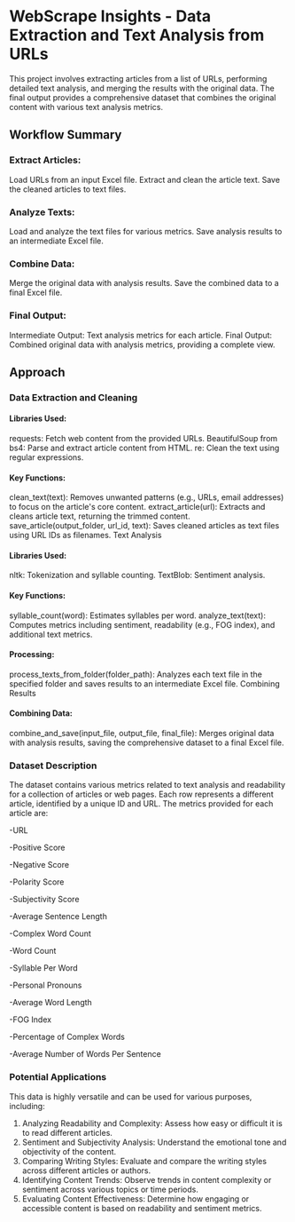 # WebScrape Insights - Data Extraction and Text Analysis from URLs

This project involves extracting articles from a list of URLs, performing detailed text analysis, and merging the results with the original data. The final output provides a comprehensive dataset that combines the original content with various text analysis metrics.

## Workflow Summary

### Extract Articles:

Load URLs from an input Excel file.
Extract and clean the article text.
Save the cleaned articles to text files.

### Analyze Texts:
Load and analyze the text files for various metrics.
Save analysis results to an intermediate Excel file.

### Combine Data:
Merge the original data with analysis results.
Save the combined data to a final Excel file.

### Final Output:
Intermediate Output: Text analysis metrics for each article.
Final Output: Combined original data with analysis metrics, providing a complete view.

## Approach

### Data Extraction and Cleaning

#### Libraries Used:
requests: Fetch web content from the provided URLs.
BeautifulSoup from bs4: Parse and extract article content from HTML.
re: Clean the text using regular expressions.

#### Key Functions:
clean_text(text): Removes unwanted patterns (e.g., URLs, email addresses) to focus on the article's core content.
extract_article(url): Extracts and cleans article text, returning the trimmed content.
save_article(output_folder, url_id, text): Saves cleaned articles as text files using URL IDs as filenames.
Text Analysis

#### Libraries Used:
nltk: Tokenization and syllable counting.
TextBlob: Sentiment analysis.

#### Key Functions:
syllable_count(word): Estimates syllables per word.
analyze_text(text): Computes metrics including sentiment, readability (e.g., FOG index), and additional text metrics.

#### Processing:
process_texts_from_folder(folder_path): Analyzes each text file in the specified folder and saves results to an intermediate Excel file.
Combining Results

#### Combining Data:
combine_and_save(input_file, output_file, final_file): Merges original data with analysis results, saving the comprehensive dataset to a final Excel file.

### Dataset Description
The dataset contains various metrics related to text analysis and readability for a collection of articles or web pages. Each row represents a different article, identified by a unique ID and URL. The metrics provided for each article are:

-URL

-Positive Score

-Negative Score

-Polarity Score

-Subjectivity Score

-Average Sentence Length

-Complex Word Count

-Word Count

-Syllable Per Word

-Personal Pronouns

-Average Word Length

-FOG Index

-Percentage of Complex Words

-Average Number of Words Per Sentence

### Potential Applications
This data is highly versatile and can be used for various purposes, including:

1. Analyzing Readability and Complexity: Assess how easy or difficult it is to read different articles.
2. Sentiment and Subjectivity Analysis: Understand the emotional tone and objectivity of the content.
3. Comparing Writing Styles: Evaluate and compare the writing styles across different articles or authors.
4. Identifying Content Trends: Observe trends in content complexity or sentiment across various topics or time periods.
5. Evaluating Content Effectiveness: Determine how engaging or accessible content is based on readability and sentiment metrics.
